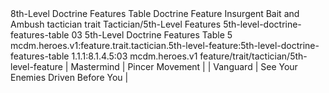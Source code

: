 <ability>
  <name>8th-Level Doctrine Features Table</name>
  <keywords>
    <keyword>Doctrine</keyword>
  </keywords>
  <type>Feature</type>
  <distance>Insurgent</distance>
  <target>Bait and Ambush</target>
  <metadata>
    <class>tactician</class>
    <feature_type>trait</feature_type>
    <file_dpath>Tactician/5th-Level Features</file_dpath>
    <item_id>5th-level-doctrine-features-table</item_id>
    <item_index>03</item_index>
    <item_name>5th-Level Doctrine Features Table</item_name>
    <level>5</level>
    <scc>mcdm.heroes.v1:feature.trait.tactician.5th-level-feature:5th-level-doctrine-features-table</scc>
    <scdc>1.1.1:8.1.4.5:03</scdc>
    <source>mcdm.heroes.v1</source>
    <type>feature/trait/tactician/5th-level-feature</type>
  </metadata>
  <effects>
    <effect type="mundane">| Mastermind | Pincer Movement                    |
| Vanguard   | See Your Enemies Driven Before You |</effect>
  </effects>
</ability>

